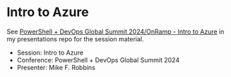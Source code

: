 # Intro to Azure

See [PowerShell + DevOps Global Summit 2024/OnRamp - Intro to Azure][presentation-material] in my
presentations repo for the session material.

- Session: Intro to Azure
- Conference: PowerShell + DevOps Global Summit 2024
- Presenter:  Mike F. Robbins

<!-- link references -->

[presentation-material]: https://github.com/mikefrobbins/Presentations/tree/main/PowerShell%20%2B%20DevOps%20Global%20Summit%202024/OnRamp%20-%20Intro%20to%20Azure
